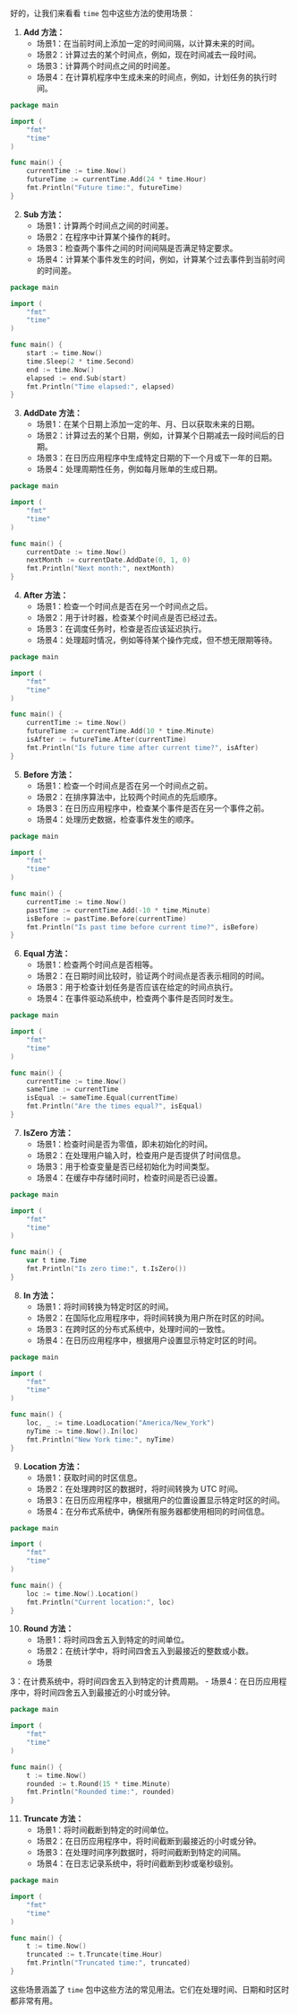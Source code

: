 好的，让我们来看看 `time` 包中这些方法的使用场景：

1. **Add 方法：**
   - 场景1：在当前时间上添加一定的时间间隔，以计算未来的时间。
   - 场景2：计算过去的某个时间点，例如，现在时间减去一段时间。
   - 场景3：计算两个时间点之间的时间差。
   - 场景4：在计算机程序中生成未来的时间点，例如，计划任务的执行时间。

```go
package main

import (
	"fmt"
	"time"
)

func main() {
	currentTime := time.Now()
	futureTime := currentTime.Add(24 * time.Hour)
	fmt.Println("Future time:", futureTime)
}
```

2. **Sub 方法：**
   - 场景1：计算两个时间点之间的时间差。
   - 场景2：在程序中计算某个操作的耗时。
   - 场景3：检查两个事件之间的时间间隔是否满足特定要求。
   - 场景4：计算某个事件发生的时间，例如，计算某个过去事件到当前时间的时间差。

```go
package main

import (
	"fmt"
	"time"
)

func main() {
	start := time.Now()
	time.Sleep(2 * time.Second)
	end := time.Now()
	elapsed := end.Sub(start)
	fmt.Println("Time elapsed:", elapsed)
}
```

3. **AddDate 方法：**
   - 场景1：在某个日期上添加一定的年、月、日以获取未来的日期。
   - 场景2：计算过去的某个日期，例如，计算某个日期减去一段时间后的日期。
   - 场景3：在日历应用程序中生成特定日期的下一个月或下一年的日期。
   - 场景4：处理周期性任务，例如每月账单的生成日期。

```go
package main

import (
	"fmt"
	"time"
)

func main() {
	currentDate := time.Now()
	nextMonth := currentDate.AddDate(0, 1, 0)
	fmt.Println("Next month:", nextMonth)
}
```

4. **After 方法：**
   - 场景1：检查一个时间点是否在另一个时间点之后。
   - 场景2：用于计时器，检查某个时间点是否已经过去。
   - 场景3：在调度任务时，检查是否应该延迟执行。
   - 场景4：处理超时情况，例如等待某个操作完成，但不想无限期等待。

```go
package main

import (
	"fmt"
	"time"
)

func main() {
	currentTime := time.Now()
	futureTime := currentTime.Add(10 * time.Minute)
	isAfter := futureTime.After(currentTime)
	fmt.Println("Is future time after current time?", isAfter)
}
```

5. **Before 方法：**
   - 场景1：检查一个时间点是否在另一个时间点之前。
   - 场景2：在排序算法中，比较两个时间点的先后顺序。
   - 场景3：在日历应用程序中，检查某个事件是否在另一个事件之前。
   - 场景4：处理历史数据，检查事件发生的顺序。

```go
package main

import (
	"fmt"
	"time"
)

func main() {
	currentTime := time.Now()
	pastTime := currentTime.Add(-10 * time.Minute)
	isBefore := pastTime.Before(currentTime)
	fmt.Println("Is past time before current time?", isBefore)
}
```

6. **Equal 方法：**
   - 场景1：检查两个时间点是否相等。
   - 场景2：在日期时间比较时，验证两个时间点是否表示相同的时间。
   - 场景3：用于检查计划任务是否应该在给定的时间点执行。
   - 场景4：在事件驱动系统中，检查两个事件是否同时发生。

```go
package main

import (
	"fmt"
	"time"
)

func main() {
	currentTime := time.Now()
	sameTime := currentTime
	isEqual := sameTime.Equal(currentTime)
	fmt.Println("Are the times equal?", isEqual)
}
```

7. **IsZero 方法：**
   - 场景1：检查时间是否为零值，即未初始化的时间。
   - 场景2：在处理用户输入时，检查用户是否提供了时间信息。
   - 场景3：用于检查变量是否已经初始化为时间类型。
   - 场景4：在缓存中存储时间时，检查时间是否已设置。

```go
package main

import (
	"fmt"
	"time"
)

func main() {
	var t time.Time
	fmt.Println("Is zero time:", t.IsZero())
}
```

8. **In 方法：**
   - 场景1：将时间转换为特定时区的时间。
   - 场景2：在国际化应用程序中，将时间转换为用户所在时区的时间。
   - 场景3：在跨时区的分布式系统中，处理时间的一致性。
   - 场景4：在日历应用程序中，根据用户设置显示特定时区的时间。

```go
package main

import (
	"fmt"
	"time"
)

func main() {
	loc, _ := time.LoadLocation("America/New_York")
	nyTime := time.Now().In(loc)
	fmt.Println("New York time:", nyTime)
}
```

9. **Location 方法：**
   - 场景1：获取时间的时区信息。
   - 场景2：在处理跨时区的数据时，将时间转换为 UTC 时间。
   - 场景3：在日历应用程序中，根据用户的位置设置显示特定时区的时间。
   - 场景4：在分布式系统中，确保所有服务器都使用相同的时间信息。

```go
package main

import (
	"fmt"
	"time"
)

func main() {
	loc := time.Now().Location()
	fmt.Println("Current location:", loc)
}
```

10. **Round 方法：**
    - 场景1：将时间四舍五入到特定的时间单位。
    - 场景2：在统计学中，将时间四舍五入到最接近的整数或小数。
    - 场景

3：在计费系统中，将时间四舍五入到特定的计费周期。
    - 场景4：在日历应用程序中，将时间四舍五入到最接近的小时或分钟。

```go
package main

import (
	"fmt"
	"time"
)

func main() {
	t := time.Now()
	rounded := t.Round(15 * time.Minute)
	fmt.Println("Rounded time:", rounded)
}
```

11. **Truncate 方法：**
    - 场景1：将时间截断到特定的时间单位。
    - 场景2：在日历应用程序中，将时间截断到最接近的小时或分钟。
    - 场景3：在处理时间序列数据时，将时间截断到特定的间隔。
    - 场景4：在日志记录系统中，将时间截断到秒或毫秒级别。

```go
package main

import (
	"fmt"
	"time"
)

func main() {
	t := time.Now()
	truncated := t.Truncate(time.Hour)
	fmt.Println("Truncated time:", truncated)
}
```

这些场景涵盖了 `time` 包中这些方法的常见用法。它们在处理时间、日期和时区时都非常有用。